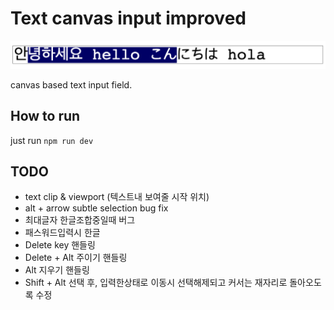 # Text canvas input improved

![Alt text](./meta/sample.png "Title")

canvas based text input field.

## How to run

just run `npm run dev`

## TODO

- text clip & viewport (텍스트내 보여줄 시작 위치)
- alt + arrow subtle selection bug fix
- 최대글자 한글조합중일때 버그
- 패스워드입력시 한글
- Delete key 핸들링
- Delete + Alt 주이기 핸들링
- Alt 지우기 핸들링
- Shift + Alt 선택 후, 입력한상태로 이동시 선택해제되고 커서는 재자리로 돌아오도록 수정